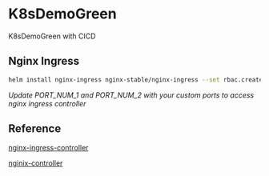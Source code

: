 # K8sDemoGreen
K8sDemoGreen with CICD

## Nginx Ingress

```bash
helm install nginx-ingress nginx-stable/nginx-ingress --set rbac.create=true --set controller.service.type=NodePort --set controller.service.httpPort.nodePort=PORT_NUM_1 --set controller.service.httpsPort.nodePort=PORT_NUM_2
```
*Update PORT_NUM_1 and PORT_NUM_2 with your custom ports to access nginx ingress controller*

## Reference

[nginx-ingress-controller](https://docs.nginx.com/nginx-ingress-controller/installation/installation-with-helm/)

[nginix-controller](https://platform9.com/learn/v1.0/tutorials/nginix-controller-helm)


